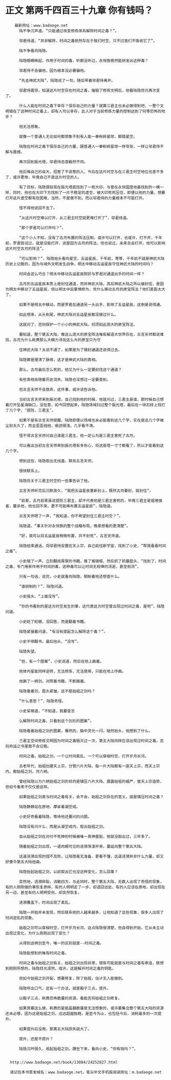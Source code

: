 # 正文 第两千四百三十九章 你有钱吗？
        最新网址：www.badaoge.net
          陆不争沉声道，“只能通过改变修炼体系解除时间之毒？”。
      
          邬君侍道，“并非解除，时间之毒依然存在于我们时空，只不过我们不吸收它了”。
      
          陆不争看向陆隐。
      
          陆隐眼睛眯起，作用于时间的毒，听都没听过，永恒族竟然能研发出这种毒？
      
          邬君侍不会骗他，因为根本没必要骗他。
      
          “先去神武大陆”，陆隐说了一句，随后带着邬君侍离开。
      
          邬君侍震惊，知道这片时空存在时间之毒，摧毁了修炼文明后，他看陆隐目光再次变了。
      
          什么人能在时间之毒下幸存？保存自己的力量？就算三君主也未必做得到吧，一整个文明毁在了这种时间之毒上，却有人可以幸存，此人对于当前修炼力量的控制达到了何等恐怖的地步？
      
          他无法想象。
      
          就像一个普通人无论如何都想象不到有人能一拳粉碎星球，脚踏星空。
      
          陆隐在时间之毒下保存自己的力量，跟普通人一拳粉碎星球一样夸张，一样让邬君侍不解与震撼。
      
          再次回到振光塔，邬君侍态度截然不同。
      
          他后悔自己的自大，招惹了不该惹的人，今后在这片时空与在三君主时空地位也差不多了，或许更惨，毕竟自己不是这片时空的人。
      
          有了目标，陆隐很轻易在振光塔底找到了一枚大印，与曾在永恒国度地基找到的一模一样，同时，他也在大印下方找到了一片不稳定的虚空，被大印死死压住，即便以他的力量，想要打开这片虚空都有些困难，当然，不是做不到，而以邬君侍的力量根本不可能打开。
      
          怪不得他说回不去了。
      
          “从这片时空难以打开，从三君主时空就更难打开了”，邬君侍道。
      
          “那个罗君可以打开吗？”。
      
          “这个小人不知，没有了古月布置的阵法压制，或许可以打开，也或许，打不开，千年前，罗君尝试过，就是没能打开，说是因为古月的阵法，但也说过，未来总会打开，他可以影响这片时空古月的阵法”。
      
          ”可以影响？“，陆隐抬头看向星空，五运星辰，千年前，等等，千年前不就是神武大陆历史上记载的，因为与域外文明发生战争，明太中移动五运星辰守住神武大陆的时间吗？
      
          时间会这么巧合？明太中移动五运星辰刚好与罗君对通道出手的时间一样？
      
          古月的五运星辰本质上是封住通道，而非神武大陆，其后神武大陆之所以被封住，是因为明太中移动了五运星辰，但以明太中启蒙境修为，凭什么移动古月的原宝阵法？他们差距太大了。
      
          如果不是明太中移动，而是罗君在通道另一头出手，影响了五运星辰，这倒是说得通。
      
          如此想来，从头到尾，神武大陆对五运星辰都没做过什么。
      
          这就对了，否则保护一个小小的神武大陆，何须如此庞大的原宝阵法。
      
          要知道，整个第五大陆，像这么庞大的原宝阵法唯有解语大世界存在，古言天师都说难找，古月为什么耗费那么大精力寻找这么大的原宝只为守
      
          住神武大陆？太说不通了，如果是为了镇封通道还说得过去。
      
          陆隐算是理清了脉络，这才是神武大陆的真相。
      
          那么，古月最后怎么死的，他又为什么一定要封住这个通道？
      
          有些真相会随着历史消失，陆隐也没想过一定要查到。
      
          但古言天师不会放弃，这件事，或许该告诉他。
      
          当初古言天师来到振光塔，自己找到他的时候，他就问过，三君主是谁，那时候自己想着打开坠星海缺口，没在意，如今回想起来，陆隐场域扫过整个振光塔，最后在一块石砖上找打了几个字，‘提防，三君主’。
      
          如果不是有古言天师提醒，陆隐即便以场域也未必能看到这几个字，实在是这几个字被尘封太久了，而且歪歪扭扭，痕迹很浅，几乎看不清。
      
          怪不得古言天师问自己谁是三君主，他一定认为是三君主害死了古月。
      
          可以看出当初古言天师来到振光塔有多伤心，将这座塔一寸寸都看了，所以才能看到这几个字。
      
          想到这些，陆隐取出无线蛊，联系古言天师。
      
          很快联系上。
      
          陆隐将关于三君主时空的一些事告诉了他。
      
          古言天师听完后沉默良久，“我把五运星辰重新封上，既然古月要封，就封住”。
      
          “前辈，古月前辈虽说提防三君主，却不代表他是三君主害死的，毕竟三君主是祖境强者，要杀他，他也回不来，更不可能再布置五运星辰”，陆隐道。
      
          古言天师嗯了一声，“我知道，你不希望封住三君主时空？”。
      
          陆隐道，“事关针对永恒族的整个战略布局，晚辈想看的更清楚”。
      
          “好，我可以将五运星辰稍微布置，并不封死”，古言天师道。
      
          陆隐结束通话，将邬君侍安置在天上宗，自己前往新宇宙，找到了小史，“帮我看看时间之毒”。
      
          小史哦了一声，立刻翻阅厚厚的书籍，推了推镜框，然后抓了抓蘑菇头，“找到了，时间之毒，专门用来作用于时间的毒，这种毒可以让时间无规律的流逝，甚至倒流”。
      
          只有一句话，说完，小史就看向陆隐，期盼着他还想查什么。
      
          “谁研制的？”，陆隐问道。
      
          小史摇头，“上面没写”。
      
          “你的书看到的是这方时空发生的事，这代表这方时空曾出现过时间之毒，是吧”，陆隐问道。
      
          小史眨了眨眼，没回答，而是翻着书籍。
      
          陆隐紧接着问道，“有没有提起怎么解除这个毒？”。
      
          小史不停翻书，最后抬头，“没写”。
      
          陆隐失望。
      
          “但，有一个图案”，小史说道，然后在地上画着。
      
          他体内星能同样逆转，无法修炼，无法使用，只能在地上作画。
      
          他画了一柄剑，对照着书籍，不断画着。
      
          陆隐看着剑，眉头紧皱，这不是始祖之剑吗？
      
          “什么意思？”，陆隐奇怪。
      
          小史呆萌道，“不知道，我要查怎
      
          么解除时间之毒，只看到这个剑形的图案”。
      
          陆隐看着始祖之剑的图案，蓦然的，脑中灵光一闪，陡然抬头，他想到了什么。
      
          三君主空间修炼文明因为时间之毒毁灭过一次，第五大陆同样应该出现过时间之毒，否则命运之书里面不会记载。
      
          时间之毒，始祖之剑，一个让时间紊乱，一个可以穿梭时空，打开岁月长河。
      
          古老年代，始祖创建天上宗，分管六片大陆，每一片大陆都有一座天上宗，而天上宗内，都始祖之剑，共六柄。
      
          曾经陆隐以为六柄始祖之剑的目的是镇压六片大陆，展露始祖的威严，替天上宗造势，但如今看来不仅仅是这样。
      
          如果始祖之剑真与时间之毒有关，会不会，始祖之剑存在的意义，就是镇压时间之毒？
      
          陆隐静静站在原地，摩挲着凝空戒。
      
          小史好奇看着陆隐，等待他还要问的问题。
      
          陆隐没有问什么，而是从凝空戒内，取出始祖之剑。
      
          自从始祖之剑在对付不死神的时候被唯一真神震裂，他就没取出过，三年多了。
      
          随着始祖之剑出现，一道肉眼可见的涟漪荡漾开来，蔓延向整个第五大陆。
      
          这道涟漪出现的措不及防，让陆隐毫无准备，更看不懂，这道涟漪并非什么力量，却又好像令第五大陆扭曲。
      
          陆隐抬起始祖之剑，以前取出它也没这种变化，怎么回事？
      
          突然地，涟漪碎裂，消散四方，与此同时，整个第五大陆，无数人出现了奇怪的现象，有的人刚刚做的事恢复原样，有的人明明走了一步，却退回远处，有的人应该在原地，却出现在另一边，甚至有的人明明受伤，却突然恢复。
      
          涟漪覆盖下，时间出现了紊乱。
      
          陆隐一开始并未发现，然后联系他的人越来越多，让他知道了这些现象，很多人出现了时间逆乱的现象。
      
          始祖之剑可以穿梭时空，打开岁月长河，这点陆隐很清楚，但自得到开始，它从未主动出现过变化，为什么刚刚出现了变化？
      
          从得到这柄剑至今，唯一的区别就是--时间之毒。
      
          陆隐能想到的唯有时间之毒。
      
          时间之毒与始祖之剑有关，始祖之剑出现异常，很有可能就是与时间之毒有牵连，联想到刚刚所想的，陆隐目光凛然，或许，这是解开时间之毒的钥匙。
      
          但如今始祖之剑开裂，想要修复，除了始祖，估计无人能做到。
      
          陆隐呼出口气，还有一个办法，就是骰子三点，提升。
      
          以骰子三点，耗费恐怖数量的资源，看能否将始祖之剑修复。
      
          如果真要这么做，耗费的星能晶髓数量是无法想象的，或许要集合整个第五大陆的资源还未必够，因为这是始祖之剑，远远超越拖鞋，是至今为止，也包括今后，消耗最多的一次提升。
      
          如果提升后没用，那第五大陆损失就大了。
      
          提升，还是不提升？
      
          陆隐沉吟很久，收起始祖之剑，蹲坐下来，看向小史，“你有钱吗？”。
      
      
      http://www.badaoge.net/book/13084/24252827.html
      
      请记住本书首发域名：www.badaoge.net。笔尖中文手机版阅读网址：m.badaoge.net
